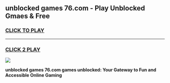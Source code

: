 
## unblocked games 76.com - Play Unblocked Gmaes & Free
<h3>
<a href="https://news.freeplayer.one?title=unblocked_games_76.com&ref=23F">CLICK TO PLAY</a></h3>
<hr>

<h3>
<a href="https://news.freeplayer.one?title=unblocked_games_76.com&ref=23F">CLICK 2 PLAY</a>
  
</h3>

<a href="https://news.freeplayer.one?title=unblocked_games_76.com&ref=23F/"><img src="https://clearcache.store/games.png"></a>


**unblocked games 76.com games unblocked: Your Gateway to Fun and Accessible Online Gaming**
